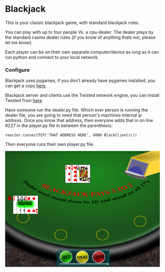 # Blackjack

This is your classic blackjack game, with standard blackjack rules.

You can play with up to four people Vs. a cpu-dealer.  The dealer plays by the standard 
casino dealer rules (if you know of anything thats not, please let me know).  

Each player can be on their own separate computer/device as long as it can run python and 
connect to your local network.


### Configure

Blackjack uses pygames, if you don't already have pygames installed, you can get a copy [here](http://www.pygame.org/news.html).

Blackjack server and clients use the Twisted network engine, you can install Twisted from [here](https://twistedmatrix.com/trac/).

Have someone run the dealer.py file.  Which ever person is running the dealer file, you are
going to need that person's machines internal ip address.  Once you know that address,
then everyone adds that in on line #227 in the player.py file in between the parenthesis:

    reactor.connectTCP('THAT ADDRESS HERE', 6000 BlackClient(c))
 
Then everyone runs their own player.py file. 

![Sample-Game](images/blackjack-table.png)
